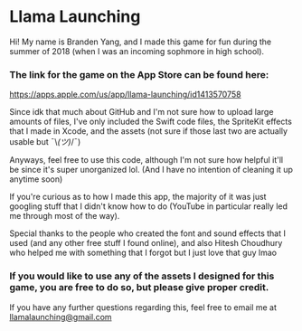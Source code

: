 # Llama Launching

Hi! My name is Branden Yang, and I made this game for fun during the summer of 2018 (when I was an incoming sophmore in high school).

### The link for the game on the App Store can be found here: 
https://apps.apple.com/us/app/llama-launching/id1413570758

Since idk that much about GitHub and I'm not sure how to upload large amounts of files, I've only included the Swift code files, the SpriteKit effects that I made in Xcode, and the assets (not sure if those last two are actually usable but ¯\\_(ツ)_/¯)

Anyways, feel free to use this code, although I'm not sure how helpful it'll be since it's super unorganized lol. (And I have no intention of cleaning it up anytime soon)

If you're curious as to how I made this app, the majority of it was just googling stuff that I didn't know how to do (YouTube in particular really led me through most of the way).

Special thanks to the people who created the font and sound effects that I used (and any other free stuff I found online), and also Hitesh Choudhury who helped me with something that I forgot but I just love that guy lmao

### If you would like to use any of the assets I designed for this game, you are free to do so, but please give proper credit.
If you have any further questions regarding this, feel free to email me at llamalaunching@gmail.com
